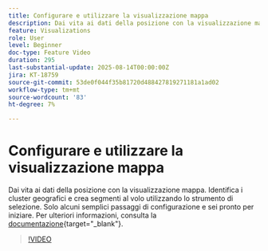 ```yaml
---
title: Configurare e utilizzare la visualizzazione mappa
description: Dai vita ai dati della posizione con la visualizzazione mappa. Identifica i cluster geografici e crea segmenti al volo utilizzando lo strumento di selezione. Solo alcuni semplici passaggi di configurazione e sei pronto per iniziare.
feature: Visualizations
role: User
level: Beginner
doc-type: Feature Video
duration: 295
last-substantial-update: 2025-08-14T00:00:00Z
jira: KT-18759
source-git-commit: 53de0f044f35b81720d488427819271181a1ad02
workflow-type: tm+mt
source-wordcount: '83'
ht-degree: 7%

---
```



# Configurare e utilizzare la visualizzazione mappa

Dai vita ai dati della posizione con la visualizzazione mappa. Identifica i cluster geografici e crea segmenti al volo utilizzando lo strumento di selezione. Solo alcuni semplici passaggi di configurazione e sei pronto per iniziare. Per ulteriori informazioni, consulta la [documentazione](https://experienceleague.adobe.com/en/docs/analytics-platform/using/cja-workspace/visualizations/map){target="_blank"}.

>[!VIDEO](https://video.tv.adobe.com/v/3470819/?learn=on&enablevpops)
